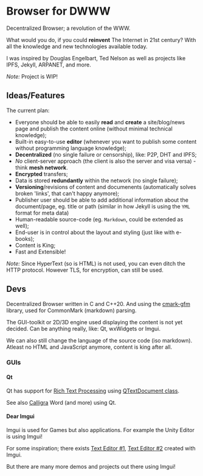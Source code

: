 # Browser for DWWW

Decentralized Browser; a revolution of the WWW.

What would you do, if you could **reinvent** The Internet in 21st century? With all the knowledge and new technologies available today.

I was inspired by Douglas Engelbart, Ted Nelson as well as projects like IPFS, Jekyll, ARPANET, and more.

*Note:* Project is WIP!

## Ideas/Features

The current plan:

* Everyone should be able to easily **read** and **create** a site/blog/news page and publish the content online (without minimal technical knowledge);
* Built-in easy-to-use **editor** (whenever you want to publish some content without programming language knowledge);
* **Decentralized** (no single failure or censorship), like: P2P, DHT and IPFS;
* *No* client-server approach (the client is also the server and visa versa) - think **mesh network**.
* **Encrypted** transfers;
* Data is stored **redundantly** within the network (no single failure);
* **Versioning**/revisions of content and documenents (automatically solves broken 'links', that can't happy anymore);
* Publisher user should be able to add additional information about the document/page, eg. title or path (similar in how Jekyll is using the `YML` format for meta data)
* Human-readable source-code (eg. `Markdown`, could be extended as well);
* End-user is in control about the layout and styling (just like with e-books);
* Content is King;
* Fast and Extensible!

*Note:* Since HyperText (so is HTML) is not used, you can even ditch the HTTP protocol. However TLS, for encryption, can still be used.

## Devs

Decentralized Browser written in C and C++20. And using the [cmark-gfm](https://github.com/github/cmark-gfm) library, used for CommonMark (markdown) parsing.

The GUI-toolkit or 2D/3D engine used displaying the content is not yet decided. Can be anything really, like: Qt, wxWidgets or Imgui.

We can also still change the language of the source code (iso markdown). Atleast no HTML and JavaScript anymore, content is king after all.

### GUIs

#### Qt

Qt has support for [Rich Text Processing](https://doc.qt.io/qt-5/richtext.html) using [QTextDocument class](https://doc.qt.io/qt-5/qtextdocument.html).

See also [Calligra](https://github.com/KDE/calligra) Word  (and more) using Qt.

#### Dear Imgui

Imgui is used for Games but also applications. For example the Unity Editor is using Imgui!

For some inspiration; there exists [Text Editor #1](https://github.com/BalazsJako/ImGuiColorTextEdit), [Text Editor #2](https://github.com/Rezonality/zep) created with Imgui.

But there are many more demos and projects out there using Imgui!
